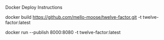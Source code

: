Docker Deploy Instructions

docker build https://github.com/mello-moose/twelve-factor.git -t twelve-factor:latest

docker run --publish 8000:8080 -t twelve-factor:latest
